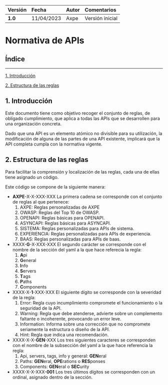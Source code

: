 |**Versión**|**Fecha**|**Autor**|**Comentarios**|
| :- | :- | :- | :- |
|**1.0**|11/04/2023|Axpe|Versión inicial|


# Normativa de APIs 

## Índice
---

[1. Introducción](#introduccion)

[2. Estructura de las reglas](#estructura)

<a id="introduccion"></a>
## 1. Introducción

Este documento tiene como objetivo recoger el conjunto de reglas, de obligado cumplimiento, que aplica a todas las APIs que se desarrollen para una organización concreta. 

Dado que una API es un elemento atómico no divisible para su utilización, la modificación de alguna de las partes de una API existente, implicará que la API completa cumpla con la normativa vigente.

<a id="estructura"></a>
## 2. Estructura de las reglas

Para facilitar la comprensión y localización de las reglas, cada una de ellas tiene asignado un código. 

Este código se compone de la siguiente manera:

- **AXPE**-X-X-XXX-XXX La primera cadena se corresponde con el conjunto de reglas al que pertenece:
  1. AXPE: Reglas personalizadas de AXPE  
  2. OWASP: Reglas del Top 10 de OWASP.
  3. OPENAPI: Reglas básicas para OPENAPI.
  4. ASYNCAPI: Reglas básicas para ASYNCAPI.
  5. SISTEMA: Reglas personalizadas para APIs de sistema.
  6. EXPERIENCIA: Reglas personalizadas para APIs de experiencia.
  7. BAAS: Reglas personalizadas para APIs de baas.
- XXXX-**G**-X-XXX-XXX El segundo carácter se corresponde con el nombre de la sección del yaml a la que hace referecia la regla:
  1. **A**pi
  2. **G**eneral
  3. **I**nfo
  4. **S**ervers
  5. **T**ags
  6. **P**aths
  7. **C**omponents
- XXXX-X-**1**-XXX-XXX El siguiente dígito se corresponde con la severidad de la regla:
  1. Error: Regla cuyo incumplimiento compromete el funcionamiento o la seguridad de la API.
  2. Warning: Regla que debe atenderse, advierte sobre un complemento faltante o incoherente, provocando un error leve.
  3. Information: Informa sobre una corrección que no compromete seriamente la estructura o diseño de la API.
  4. Hint: Regla que indica una recomendación.
- XXXX-X-X-**GEN**-XXX Los tres siguientes caracteres se corresponden con el nombre de la subsección del yaml a la que hace referencia la regla:
  1. Api, servers, tags, info y general: **GEN**eral
  2. Paths: **GEN**eral, **OPE**rations o **RES**ponses
  3. Components: **GEN**eral o **SEC**urity
- XXXX-X-X-XXX-**001** Los tres últimos dígitos se corresponden con un ordinal, asignado dentro de la sección.
